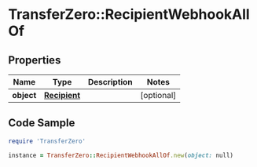 # TransferZero::RecipientWebhookAllOf

## Properties

Name | Type | Description | Notes
------------ | ------------- | ------------- | -------------
**object** | [**Recipient**](Recipient.md) |  | [optional] 

## Code Sample

```ruby
require 'TransferZero'

instance = TransferZero::RecipientWebhookAllOf.new(object: null)
```



